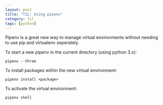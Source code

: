 ```yaml
---
layout: post
title: "TIL: Using pipenv"
category: til
tags: [python]
---
```

Pipenv is a great new way to manage virtual environments without needing to use pip and virtualenv seperately. 

To start a new pipenv in the current directory (using python 3.x):
```
pipenv --three
```

To install packages within the new virtual environment:
```
pipenv install <package>
```

To activate the virtual environment:
```
pipenv shell
```